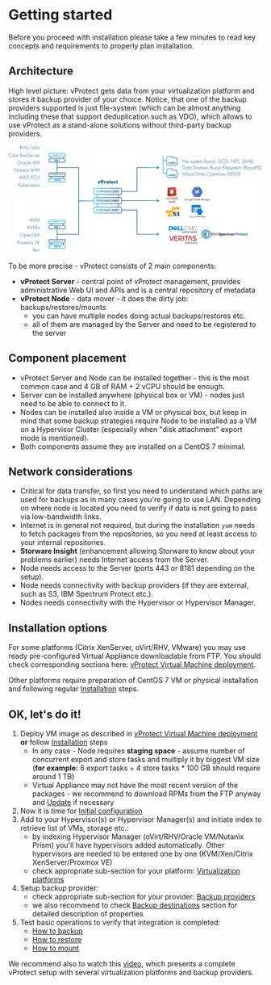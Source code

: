 # Getting started

Before you proceed with installation please take a few minutes to read key concepts and requirements to properly plan installation.

## Architecture

High level picture: vProtect gets data from your virtualization platform and stores it backup provider of your choice. Notice, that one of the backup providers supported is just file-system \(which can be almost anything including these that support deduplication such as VDO\), which allows to use vProtect as a stand-alone solutions without third-party backup providers.



![High level architecture](../.gitbook/assets/vprotect-architektura.jpg)



To be more precise - vProtect consists of 2 main components:

* **vProtect Server** - central point of vProtect management, provides administrative Web UI and APIs and  is a central repository of metadata
* **vProtect Node** - data mover - it does the dirty job: backups/restores/mounts
  * you can have multiple nodes doing actual backups/restores etc.
  * all of them are managed by the Server and need to be registered to the server

## Component placement

* vProtect Server and Node can be installed together - this is the most common case and 4 GB of RAM + 2 vCPU should be enough.
* Server can be installed anywhere \(physical box or VM\) - nodes just need to be able to connect to it.
* Nodes can be installed also inside a VM or physical box, but keep in mind that some backup strategies require Node to be installed as a VM on a Hypervisor Cluster \(especially when "disk attachment" export mode is mentioned\).
* Both components assume they are installed on a CentOS 7 minimal.

## Network considerations

* Critical for data transfer, so first you need to understand which paths are used for backups as in many cases you're going to use LAN. Depending on where node is located you need to verify if data is not going to pass via low-bandwidth links.
* Internet is in general not required, but during the installation `yum` needs to fetch packages from the repositories, so you need at least access to your internal repositories.
* **Storware Insight** \(enhancement allowing Storware to know about your problems earlier\) needs Internet access from the Server.
* Node needs access to the Server \(ports 443 or 8181 depending on the setup\).
* Node needs connectivity with backup providers \(if they are external, such as S3, IBM Spectrum Protect etc.\).
* Nodes needs connectivity with the Hypervisor or Hypervisor Manager.

## Installation options

For some platforms \(Citrix XenServer, oVirt/RHV, VMware\) you may use ready pre-configured Virtual Appliance downloadable from FTP. You should check corresponding sections here: [vProtect Virtual Machine deployment](../image/).

Other platforms require preparation of CentOS 7 VM or physical installation and following regular [Installation](../install/) steps.

## OK, let's do it!

1. Deploy VM image as described in [vProtect Virtual Machine deployment](../image/) **or** follow [Installation](../install/) steps
   * In any case - Node requires **staging space** - assume number of concurrent export and store tasks and multiply it by biggest VM size \(**for example:** 6 export tasks + 4 store tasks \* 100 GB should require around 1 TB\)
   * Virtual Appliance may not have the most recent version of the packages - we recommend to download RPMs from the FTP anyway and [Update](../update.md) if necessary
2. Now it is time for [Initial configuration](../initial_config/)
3. Add to your Hypervisor\(s\) or Hypervisor Manager\(s\) and initiate index to retrieve list of VMs, storage etc.:
   * by indexing Hypervisor Manager \(oVirt/RHV/Oracle VM/Nutanix Prism\) you'll have hypervisors added automatically. Other hypervisors are needed to be entered one by one \(KVM/Xen/Citrix XenServer/Proxmox VE\)
   * check appropriate sub-section for your platform: [Virtualization platforms](../initial_config/virtualization-platforms/)
4. Setup backup provider:
   * check appropriate sub-section for your provider: [Backup providers](../initial_config/backup-providers/)
   * we also recommend to check [Backup destinations](../admin_webui_overview/admin_webui_bd.md) section for detailed description of properties
5. Test basic operations to verify that integration is completed:
   * [How to backup](../admin_webui_overview/admin_webui_how_to_backup.md)
   * [How to restore](../admin_webui_overview/admin_webui_how_to_restore.md)
   * [How to mount](../admin_webui_overview/admin_webui_how_to_mount.md)

We recommend also to watch this [video](https://www.youtube.com/watch?v=c3PnfXG5Fs4), which presents a complete vProtect setup with several virtualization platforms and backup providers.



